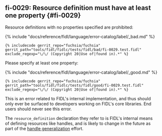 ## fi-0029: Resource definition must have at least one property {#fi-0029}

Resource definitions with no properties specified are prohibited:

{% include "docs/reference/fidl/language/error-catalog/label/_bad.md" %}

```fidl
{% includecode gerrit_repo="fuchsia/fuchsia" gerrit_path="tools/fidl/fidlc/tests/fidl/bad/fi-0029.test.fidl" exclude_regexp="\/\/ (Copyright 20|Use of|found in).*" %}
```

Please specify at least one property:

{% include "docs/reference/fidl/language/error-catalog/label/_good.md" %}

```fidl
{% includecode gerrit_repo="fuchsia/fuchsia" gerrit_path="tools/fidl/fidlc/tests/fidl/good/fi-0029.test.fidl" exclude_regexp="\/\/ (Copyright 20|Use of|found in).*" %}
```

This is an error related to FIDL's internal implementation, and thus should only
ever be surfaced to developers working on FIDL's core libraries. End users
should never see this error.

The `resource_definition` declaration they refer to is FIDL's internal means of
defining resources like handles, and is likely to change in the future as part
of the [handle generalization][fxbug-64629] effort.

[fxbug-64629]: https://fxbug.dev/64629
